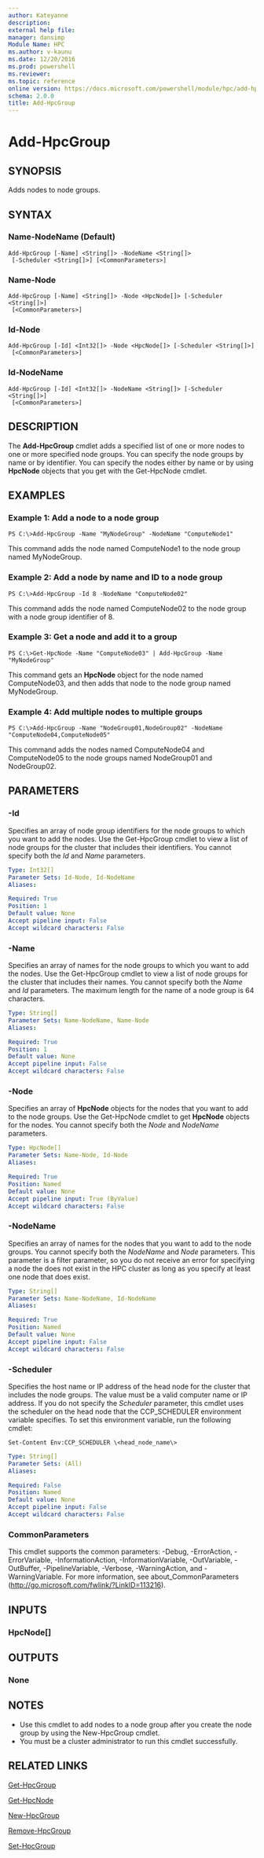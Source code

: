 ```yaml
---
author: Kateyanne
description: 
external help file: 
manager: dansimp
Module Name: HPC
ms.author: v-kaunu
ms.date: 12/20/2016
ms.prod: powershell
ms.reviewer: 
ms.topic: reference
online version: https://docs.microsoft.com/powershell/module/hpc/add-hpcgroup?view=windowsserver2012r2-ps&wt.mc_id=ps-gethelp
schema: 2.0.0
title: Add-HpcGroup
---
```


# Add-HpcGroup

## SYNOPSIS
Adds nodes to node groups.

## SYNTAX

### Name-NodeName (Default)
```
Add-HpcGroup [-Name] <String[]> -NodeName <String[]>
 [-Scheduler <String[]>] [<CommonParameters>]
```

### Name-Node
```
Add-HpcGroup [-Name] <String[]> -Node <HpcNode[]> [-Scheduler <String[]>]
 [<CommonParameters>]
```

### Id-Node
```
Add-HpcGroup [-Id] <Int32[]> -Node <HpcNode[]> [-Scheduler <String[]>]
 [<CommonParameters>]
```

### Id-NodeName
```
Add-HpcGroup [-Id] <Int32[]> -NodeName <String[]> [-Scheduler <String[]>]
 [<CommonParameters>]
```

## DESCRIPTION
The **Add-HpcGroup** cmdlet adds a specified list of one or more nodes to one or more specified node groups.
You can specify the node groups by name or by identifier.
You can specify the nodes either by name or by using **HpcNode** objects that you get with the Get-HpcNode cmdlet.

## EXAMPLES

### Example 1: Add a node to a node group
```
PS C:\>Add-HpcGroup -Name "MyNodeGroup" -NodeName "ComputeNode1"
```

This command adds the node named ComputeNode1 to the node group named MyNodeGroup.

### Example 2: Add a node by name and ID to a node group
```
PS C:\>Add-HpcGroup -Id 8 -NodeName "ComputeNode02"
```

This command adds the node named ComputeNode02 to the node group with a node group identifier of 8.

### Example 3: Get a node and add it to a group
```
PS C:\>Get-HpcNode -Name "ComputeNode03" | Add-HpcGroup -Name "MyNodeGroup"
```

This command gets an **HpcNode** object for the node named ComputeNode03, and then adds that node to the node group named MyNodeGroup.

### Example 4: Add multiple nodes to multiple groups
```
PS C:\>Add-HpcGroup -Name "NodeGroup01,NodeGroup02" -NodeName "ComputeNode04,ComputeNode05"
```

This command adds the nodes named ComputeNode04 and ComputeNode05 to the node groups named NodeGroup01 and NodeGroup02.

## PARAMETERS

### -Id
Specifies an array of node group identifiers for the node groups to which you want to add the nodes.
Use the Get-HpcGroup cmdlet to view a list of node groups for the cluster that includes their identifiers.
You cannot specify both the *Id* and *Name* parameters.

```yaml
Type: Int32[]
Parameter Sets: Id-Node, Id-NodeName
Aliases:

Required: True
Position: 1
Default value: None
Accept pipeline input: False
Accept wildcard characters: False
```

### -Name
Specifies an array of names for the node groups to which you want to add the nodes.
Use the Get-HpcGroup cmdlet to view a list of node groups for the cluster that includes their names.
You cannot specify both the *Name* and *Id* parameters.
The maximum length for the name of a node group is 64 characters.

```yaml
Type: String[]
Parameter Sets: Name-NodeName, Name-Node
Aliases:

Required: True
Position: 1
Default value: None
Accept pipeline input: False
Accept wildcard characters: False
```

### -Node
Specifies an array of **HpcNode** objects for the nodes that you want to add to the node groups.
Use the Get-HpcNode cmdlet to get **HpcNode** objects for the nodes.
You cannot specify both the *Node* and *NodeName* parameters.

```yaml
Type: HpcNode[]
Parameter Sets: Name-Node, Id-Node
Aliases:

Required: True
Position: Named
Default value: None
Accept pipeline input: True (ByValue)
Accept wildcard characters: False
```

### -NodeName
Specifies an array of names for the nodes that you want to add to the node groups.
You cannot specify both the *NodeName* and *Node* parameters.
This parameter is a filter parameter, so you do not receive an error for specifying a node the does not exist in the HPC cluster as long as you specify at least one node that does exist.

```yaml
Type: String[]
Parameter Sets: Name-NodeName, Id-NodeName
Aliases:

Required: True
Position: Named
Default value: None
Accept pipeline input: False
Accept wildcard characters: False
```

### -Scheduler
Specifies the host name or IP address of the head node for the cluster that includes the node groups.
The value must be a valid computer name or IP address.
If you do not specify the *Scheduler* parameter, this cmdlet uses the scheduler on the head node that the CCP_SCHEDULER environment variable specifies.
To set this environment variable, run the following cmdlet:

`Set-Content Env:CCP_SCHEDULER \<head_node_name\>`

```yaml
Type: String[]
Parameter Sets: (All)
Aliases:

Required: False
Position: Named
Default value: None
Accept pipeline input: False
Accept wildcard characters: False
```

### CommonParameters
This cmdlet supports the common parameters: -Debug, -ErrorAction, -ErrorVariable, -InformationAction, -InformationVariable, -OutVariable, -OutBuffer, -PipelineVariable, -Verbose, -WarningAction, and -WarningVariable. For more information, see about_CommonParameters (http://go.microsoft.com/fwlink/?LinkID=113216).

## INPUTS

### HpcNode[]

## OUTPUTS

### None

## NOTES
* Use this cmdlet to add nodes to a node group after you create the node group by using the New-HpcGroup cmdlet.
* You must be a cluster administrator to run this cmdlet successfully.

## RELATED LINKS

[Get-HpcGroup](./Get-HpcGroup.md)

[Get-HpcNode](./Get-HpcNode.md)

[New-HpcGroup](./New-HpcGroup.md)

[Remove-HpcGroup](./Remove-HpcGroup.md)

[Set-HpcGroup](./Set-HpcGroup.md)
